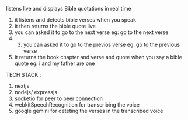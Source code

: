 listens live and displays Bible quotations in real time

1. it listens and detects bible verses when you speak
2. it then returns the bible quote live
3. you can asked it to go to the next verse eg: go to the next verse
5. 3. you can asked it to go to the previos verse eg: go to the previous verse
6. it returns the book chapter and verse and quote when you say a bible quote eg: i and my father are one


 TECH STACK :
1. nextjs
2. nodejs/ expressjs
3. socketio for peer to peer connection
4. webkitSpeechRecognition for transcribing the voice
5. google gemini for deteting the verses in the transcribed voice
